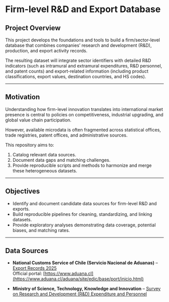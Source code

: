 # Firm-level R&D and Export Database

## Project Overview
This project develops the foundations and tools to build a firm/sector-level database that combines companies’ research and development (R&D), production, and export activity records.

The resulting dataset will integrate sector identifiers with detailed R&D indicators (such as intramural and extramural expenditures, R&D personnel, and patent counts) and export-related information (including product classifications, export values, destination countries, and HS codes).

---

## Motivation
Understanding how firm-level innovation translates into international market presence is central to policies on competitiveness, industrial upgrading, and global value chain participation.  

However, available microdata is often fragmented across statistical offices, trade registries, patent offices, and administrative sources.  

This repository aims to:
1. Catalog relevant data sources.  
2. Document data gaps and matching challenges.  
3. Provide reproducible scripts and methods to harmonize and merge these heterogeneous datasets.

---

## Objectives
- Identify and document candidate data sources for firm-level R&D and exports.  
- Build reproducible pipelines for cleaning, standardizing, and linking datasets.  
- Provide exploratory analyses demonstrating data coverage, potential biases, and matching rates.  
---

## Data Sources  

- **National Customs Service of Chile (Servicio Nacional de Aduanas)** – [Export Records 2025](https://datos.gob.cl/dataset/registro-de-exportaciones-2025)  
  Official portal: [https://www.aduana.cl](https://www.aduana.cl/aduana/site/edic/base/port/inicio.html)  

- **Ministry of Science, Technology, Knowledge and Innovation** – [Survey on Research and Development (R&D) Expenditure and Personnel](https://observa.minciencia.gob.cl/encuesta/encuesta-sobre-gasto-y-personal-en-investigacion-y-desarrollo-id)

